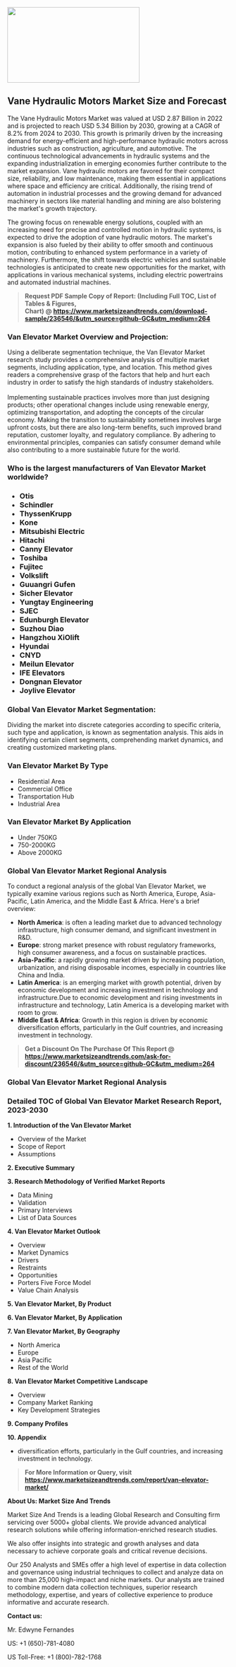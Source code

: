 <p><img class="alignnone size-medium wp-image-20088" src="https://ffe5etoiles.com/wp-content/uploads/2024/12/MST1-300x171.png" alt="" width="300" height="171" /></p><h2>Vane Hydraulic Motors Market Size and Forecast</h2><p>The Vane Hydraulic Motors Market was valued at USD 2.87 Billion in 2022 and is projected to reach USD 5.34 Billion by 2030, growing at a CAGR of 8.2% from 2024 to 2030. This growth is primarily driven by the increasing demand for energy-efficient and high-performance hydraulic motors across industries such as construction, agriculture, and automotive. The continuous technological advancements in hydraulic systems and the expanding industrialization in emerging economies further contribute to the market expansion. Vane hydraulic motors are favored for their compact size, reliability, and low maintenance, making them essential in applications where space and efficiency are critical. Additionally, the rising trend of automation in industrial processes and the growing demand for advanced machinery in sectors like material handling and mining are also bolstering the market's growth trajectory.</p><p>The growing focus on renewable energy solutions, coupled with an increasing need for precise and controlled motion in hydraulic systems, is expected to drive the adoption of vane hydraulic motors. The market's expansion is also fueled by their ability to offer smooth and continuous motion, contributing to enhanced system performance in a variety of machinery. Furthermore, the shift towards electric vehicles and sustainable technologies is anticipated to create new opportunities for the market, with applications in various mechanical systems, including electric powertrains and automated industrial machines.</p></p><blockquote id="" class=""><strong>Request PDF Sample Copy of Report: (Including Full TOC, List of Tables &amp; Figures, Chart)&nbsp;@&nbsp;<strong><a href="https://www.marketsizeandtrends.com/download-sample/236546/&utm_source=github-GC&utm_medium=264" target="_blank">https://www.marketsizeandtrends.com/download-sample/236546/&utm_source=github-GC&utm_medium=264</a></strong></strong></blockquote><h3 id="" class="">Van Elevator Market&nbsp;Overview and Projection:</h3><p id="" class="">Using a deliberate segmentation technique, the Van Elevator Market research study provides a comprehensive analysis of multiple market segments, including application, type, and location. This method gives readers a comprehensive grasp of the factors that help and hurt each industry in order to satisfy the high standards of industry stakeholders. <br /> <br />Implementing sustainable practices involves more than just designing products; other operational changes include using renewable energy, optimizing transportation, and adopting the concepts of the circular economy. Making the transition to sustainability sometimes involves large upfront costs, but there are also long-term benefits, such improved brand reputation, customer loyalty, and regulatory compliance. By adhering to environmental principles, companies can satisfy consumer demand while also contributing to a more sustainable future for the world.</p><h3 id="" class="">Who is the largest manufacturers of&nbsp;Van Elevator Market worldwide?</h3><h3 class=""><p><ul><li>Otis </li><li> Schindler </li><li> ThyssenKrupp </li><li> Kone </li><li> Mitsubishi Electric </li><li> Hitachi </li><li> Canny Elevator </li><li> Toshiba </li><li> Fujitec </li><li> Volkslift </li><li> Guuangri Gufen </li><li> Sicher Elevator </li><li> Yungtay Engineering </li><li> SJEC </li><li> Edunburgh Elevator </li><li> Suzhou Diao </li><li> Hangzhou XiOlift </li><li> Hyundai </li><li> CNYD </li><li> Meilun Elevator </li><li> IFE Elevators </li><li> Dongnan Elevator </li><li> Joylive Elevator</li></ul></p></h3><h3 id="" class="">Global&nbsp;Van Elevator Market Segmentation:</h3><p id="" class="">Dividing the market into discrete categories according to specific criteria, such type and application, is known as segmentation analysis. This aids in identifying certain client segments, comprehending market dynamics, and creating customized marketing plans.</p><h3 id="" class="">Van Elevator Market&nbsp;By Type</h3><p><p><ul><li>Residential Area</li><li> Commercial Office</li><li> Transportation Hub</li><li> Industrial Area</p></li></ul></p></p><h3 id="" class="">Van Elevator Market&nbsp;By Application</h3><p class=""><p><ul><li>Under 750KG</li><li> 750-2000KG</li><li> Above 2000KG</li></ul></p></p><h3 id="" class="">Global Van Elevator Market Regional Analysis</h3><p id="" class="">To conduct a regional analysis of the global Van Elevator Market, we typically examine various regions such as North America, Europe, Asia-Pacific, Latin America, and the Middle East &amp; Africa. Here's a brief overview:</p><ul><li><strong>North America</strong>: is often a leading market due to advanced technology infrastructure, high consumer demand, and significant investment in R&amp;D.</li><li><strong>Europe</strong>: strong market presence with robust regulatory frameworks, high consumer awareness, and a focus on sustainable practices.</li><li><strong>Asia-Pacific</strong>: a rapidly growing market driven by increasing population, urbanization, and rising disposable incomes, especially in countries like China and India.</li><li><strong>Latin America</strong>: is an emerging market with growth potential, driven by economic development and increasing investment in technology and infrastructure.Due to economic development and rising investments in infrastructure and technology, Latin America is a developing market with room to grow.</li><li><strong>Middle East &amp; Africa</strong>: Growth in this region is driven by economic diversification efforts, particularly in the Gulf countries, and increasing investment in technology.</li></ul><blockquote id="" class=""><strong>Get a Discount On The Purchase Of This Report @ <strong><a href="https://www.marketsizeandtrends.com/ask-for-discount/236546/&utm_source=github-GC&utm_medium=264" target="_blank">https://www.marketsizeandtrends.com/ask-for-discount/236546/&utm_source=github-GC&utm_medium=264</a></strong></strong></blockquote><h3 id="" class="">Global Van Elevator Market Regional Analysis</h3><h3 id="" class="">Detailed TOC of Global Van Elevator Market Research Report, 2023-2030</h3><p id="" class=""><strong>1. Introduction of the Van Elevator Market</strong></p><ul><li>Overview of the Market</li><li>Scope of Report</li><li>Assumptions</li></ul><p id="" class=""><strong>2. Executive Summary</strong></p><p id="" class=""><strong>3. Research Methodology of Verified Market Reports</strong></p><ul><li>Data Mining</li><li>Validation</li><li>Primary Interviews</li><li>List of Data Sources</li></ul><p id="" class=""><strong>4. Van Elevator Market Outlook</strong></p><ul><li>Overview</li><li>Market Dynamics</li><li>Drivers</li><li>Restraints</li><li>Opportunities</li><li>Porters Five Force Model</li><li>Value Chain Analysis</li></ul><p id="" class=""><strong>5. Van Elevator Market, By Product</strong></p><p id="" class=""><strong>6. Van Elevator Market, By Application</strong></p><p id="" class=""><strong>7. Van Elevator Market, By Geography</strong></p><ul><li>North America</li><li>Europe</li><li>Asia Pacific</li><li>Rest of the World</li></ul><p id="" class=""><strong>8. Van Elevator Market Competitive Landscape</strong></p><ul><li>Overview</li><li>Company Market Ranking</li><li>Key Development Strategies</li></ul><p id="" class=""><strong>9. Company Profiles</strong></p><p id="" class=""><strong>10. Appendix</strong></p><ul><li>diversification efforts, particularly in the Gulf countries, and increasing investment in technology.</li></ul><blockquote id="" class=""><strong>For More Information or Query, visit <strong><strong><a href="https://www.marketsizeandtrends.com/report/van-elevator-market/" target="_blank">https://www.marketsizeandtrends.com/report/van-elevator-market/</a></strong></strong></strong></blockquote><p id="" class=""><strong>About Us: Market Size And Trends</strong></p><p id="" class="">Market Size And Trends is a leading Global Research and Consulting firm servicing over 5000+ global clients. We provide advanced analytical research solutions while offering information-enriched research studies.</p><p id="" class="">We also offer insights into strategic and growth analyses and data necessary to achieve corporate goals and critical revenue decisions.</p><p id="" class="">Our 250 Analysts and SMEs offer a high level of expertise in data collection and governance using industrial techniques to collect and analyze data on more than 25,000 high-impact and niche markets. Our analysts are trained to combine modern data collection techniques, superior research methodology, expertise, and years of collective experience to produce informative and accurate research.</p><p id="" class=""><strong>Contact us:</strong></p><p id="" class="">Mr. Edwyne Fernandes</p><p id="" class="">US: +1 (650)-781-4080</p><p id="" class="">US Toll-Free: +1 (800)-782-1768</p>
